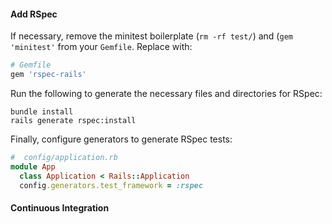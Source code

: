 #### Add RSpec

If necessary, remove the minitest boilerplate (`rm -rf test/`) and (`gem 'minitest'` from your `Gemfile`. Replace with: 

```ruby
# Gemfile
gem 'rspec-rails'
```
Run the following to generate the necessary files and directories for RSpec:
```
bundle install
rails generate rspec:install
``` 

Finally, configure generators to generate RSpec tests:

```ruby
#  config/application.rb
module App
  class Application < Rails::Application
  config.generators.test_framework = :rspec
```

#### Continuous Integration
